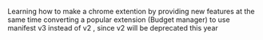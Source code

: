 Learning how to make a chrome extention by providing new features at the same time converting a popular extension (Budget manager)
to use manifest v3 instead of v2 , since v2 will be deprecated this year

 
